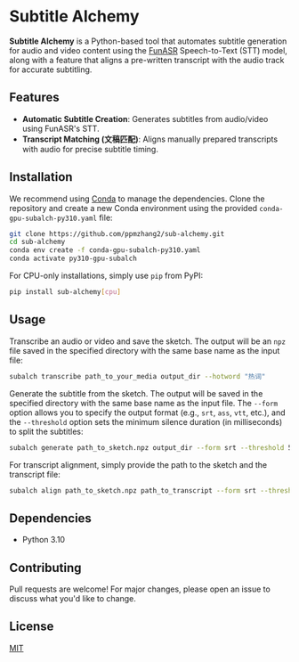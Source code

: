# Subtitle Alchemy

**Subtitle Alchemy** is a Python-based tool that automates subtitle generation for audio and video content using the [FunASR](https://github.com/modelscope/FunASR) Speech-to-Text (STT) model, along with a feature that aligns a pre-written transcript with the audio track for accurate subtitling.

## Features

- **Automatic Subtitle Creation**: Generates subtitles from audio/video using FunASR's STT.
- **Transcript Matching (文稿匹配)**: Aligns manually prepared transcripts with audio for precise subtitle timing.

## Installation

We recommend using [Conda](https://docs.conda.io/en/latest/) to manage the dependencies. Clone the repository and create a new Conda environment using the provided `conda-gpu-subalch-py310.yaml` file:

```bash
git clone https://github.com/ppmzhang2/sub-alchemy.git
cd sub-alchemy
conda env create -f conda-gpu-subalch-py310.yaml
conda activate py310-gpu-subalch
```

For CPU-only installations, simply use `pip` from PyPI:

```bash
pip install sub-alchemy[cpu]
```

## Usage

Transcribe an audio or video and save the sketch. The output will be an `npz` file saved in the specified directory with the same base name as the input file:

```bash
subalch transcribe path_to_your_media output_dir --hotword "热词"
```

Generate the subtitle from the sketch. The output will be saved in the specified directory with the same base name as the input file. The `--form` option allows you to specify the output format (e.g., `srt`, `ass`, `vtt`, etc.), and the `--threshold` option sets the minimum silence duration (in milliseconds) to split the subtitles:

```bash
subalch generate path_to_sketch.npz output_dir --form srt --threshold 500
```

For transcript alignment, simply provide the path to the sketch and the transcript file:

```bash
subalch align path_to_sketch.npz path_to_transcript --form srt --threshold 500
```

## Dependencies

- Python 3.10

## Contributing

Pull requests are welcome! For major changes, please open an issue to discuss what you'd like to change.

## License

[MIT](LICENSE)

